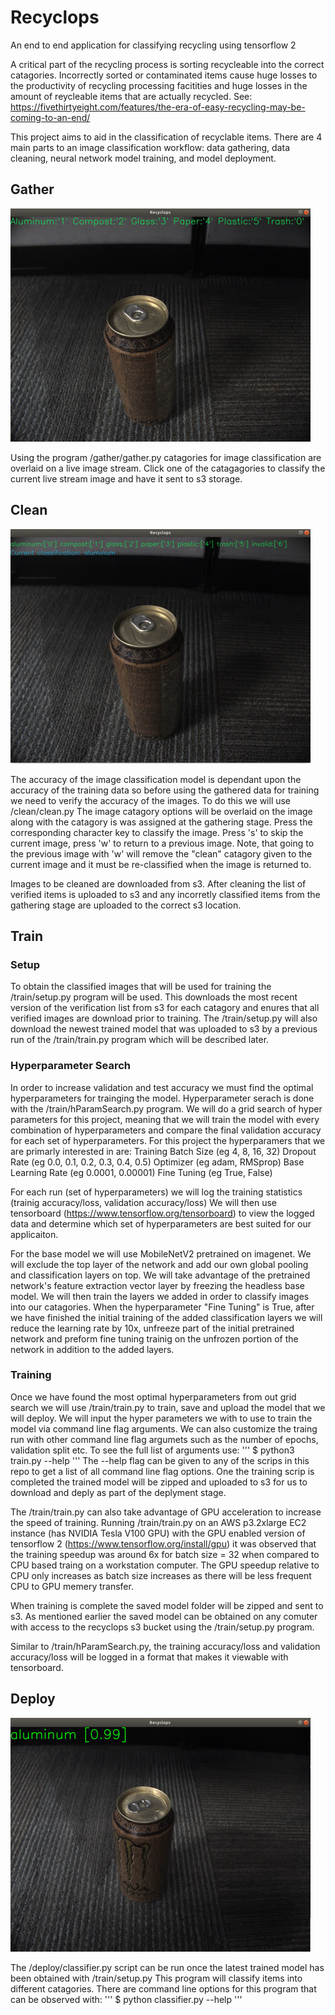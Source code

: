 # Recyclops

An end to end application for classifying recycling using tensorflow 2

A critical part of the recycling process is sorting recycleable into the correct
catagories. Incorrectly sorted or contaminated items cause huge losses to the 
productivity of recycling processing facitities and huge losses in the amount
of reycleable items that are actually recycled.
See: https://fivethirtyeight.com/features/the-era-of-easy-recycling-may-be-coming-to-an-end/

This project aims to aid in the classification of recyclable items. There are 
4 main parts to an image classification workflow: data gathering, data cleaning,
neural network model training, and model deployment.  

## Gather

![GatherScreenShot](https://raw.githubusercontent.com/BrianOfrim/recyclops/master/doc/assets/gatherSample_480.jpg)

Using the program /gather/gather.py catagories for image classification are 
overlaid on a live image stream. Click one of the catagagories to classify
the current live stream image and have it sent to s3 storage.

## Clean
![CleanScreenShot](https://raw.githubusercontent.com/BrianOfrim/recyclops/master/doc/assets/cleanSample_480.jpg)

The accuracy of the image classification model is dependant upon the accuracy
of the training data so before using the gathered data for training we need to 
verify the accuracy of the images. To do this we will use /clean/clean.py
The image catagory options will be overlaid on the image along with the catagory
is was assigned at the gathering stage. Press the corresponding character key to
classify the image. Press 's' to skip the current image, press 'w' to return to
a previous image. Note, that going to the previous image with 'w' will remove 
the "clean" catagory given to the current image and it must be re-classified 
when the image is returned to.

Images to be cleaned are downloaded from s3. After cleaning the list of verified
items is uploaded to s3 and any incorretly classified items from the gathering
stage are uploaded to the correct s3 location. 

## Train

### Setup
To obtain the classified images that will be used for training the 
/train/setup.py program will be used. This downloads the most recent version of
the verification list from s3 for each catagory and enures that all verified 
images are download prior to training. The /train/setup.py will also download
the newest trained model that was uploaded to s3 by a previous run of the
/train/train.py program which will be described later.

### Hyperparameter Search
In order to increase validation and test accuracy we must find the optimal
hyperparameters for trainging the model. Hyperparameter serach is done with 
the /train/hParamSearch.py program. We will do a grid search of hyper parameters
for this project, meaning that we will train the model with every combination of
hyperparameters and compare the final validation accuracy for each set of 
hyperparameters.
For this project the hyperparamers that we are primarly interested in are:
Training Batch Size (eg 4, 8, 16, 32)
Dropout Rate (eg 0.0, 0.1, 0.2, 0.3, 0.4, 0.5)
Optimizer (eg adam, RMSprop)
Base Learning Rate (eg 0.0001, 0.00001)
Fine Tuning (eg True, False)

For each run (set of hyperparameters) we will log the training statistics
(trainig accuracy/loss, validation accuracy/loss)
We will then use tensorboard (https://www.tensorflow.org/tensorboard) to view 
the logged data and determine which set of hyperparameters are best suited for
our applicaiton.

For the base model we will use MobileNetV2 pretrained on imagenet. We will 
exclude the top layer of the network and add our own global pooling and 
classification layers on top. We will take advantage of the pretrained network's
feature extraction vector layer by freezing the headless base model. We will then
train the layers we added in order to classify images into our catagories. When 
the hyperparameter "Fine Tuning" is True, after we have finished the initial 
training of the added classification layers we will reduce the learning rate 
by 10x, unfreeze part of the initial pretrained network and preform fine tuning 
trainig on the unfrozen portion of the network in addition to the added layers.

### Training
Once we have found the most optimal hyperparameters from out grid search we
will use /train/train.py to train, save and upload the model that we will
deploy. We will input the hyper parameters we with to use to train the model
via command line flag arguments. We can also customize the traing run with other
command line flag argumets such as the number of epochs, validation split etc.
To see the full list of arguments use:
'''
$ python3 train.py --help
'''
The --help flag can be given to any of the scrips in this repo to get a list of
all command line flag options.
One the training scrip is completed the trained model will be zipped and uploaded
to s3 for us to download and deply as part of the deplyment stage.

The /train/train.py can also take advantage of GPU acceleration to increase the 
speed of training. Running /train/train.py on an AWS p3.2xlarge EC2 instance 
(has NVIDIA Tesla V100 GPU) with the GPU enabled version of tensorflow 2 
(https://www.tensorflow.org/install/gpu) it was observed that the training
speedup was around 6x for batch size = 32 when compared to CPU based traing 
on a workstation computer. The GPU speedup relative to CPU only
increases as batch size increases as there will be less frequent CPU to GPU 
memery transfer.

When training is complete the saved model folder will be zipped and sent to s3.
As mentioned earlier the saved model can be obtained on any comuter with access
to the recyclops s3 bucket using the /train/setup.py program.

Similar to /train/hParamSearch.py, the training accuracy/loss and validation
accuracy/loss will be logged in a format that makes it viewable with tensorboard.

## Deploy
![DeployScreenShot](https://raw.githubusercontent.com/BrianOfrim/recyclops/master/doc/assets/deploySample_480.jpg)

The /deploy/classifier.py script can be run once the latest trained model has been
obtained with /train/setup.py
This program will classify items into different catagories.
There are command line options for this program that can be observed with:
'''
$ python classifier.py --help
'''
